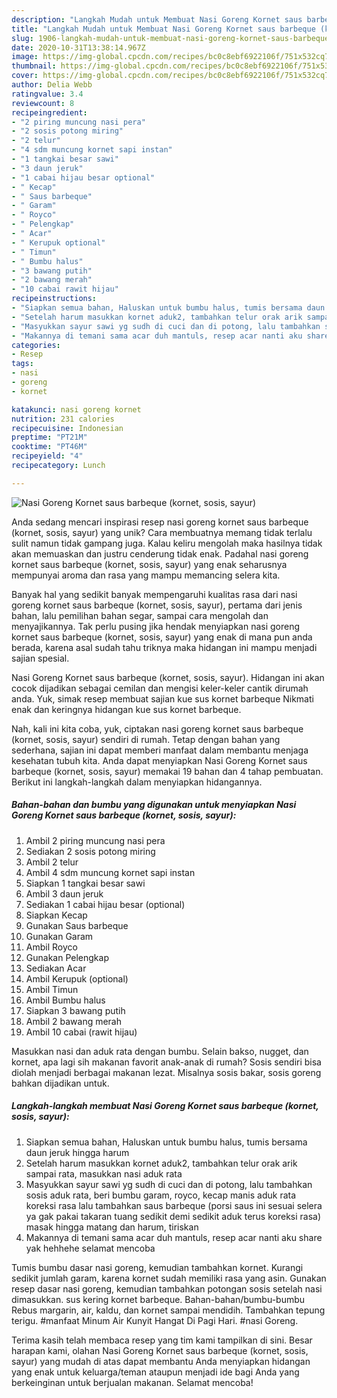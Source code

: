 ```yaml
---
description: "Langkah Mudah untuk Membuat Nasi Goreng Kornet saus barbeque (kornet, sosis, sayur) yang Lezat"
title: "Langkah Mudah untuk Membuat Nasi Goreng Kornet saus barbeque (kornet, sosis, sayur) yang Lezat"
slug: 1906-langkah-mudah-untuk-membuat-nasi-goreng-kornet-saus-barbeque-kornet-sosis-sayur-yang-lezat
date: 2020-10-31T13:38:14.967Z
image: https://img-global.cpcdn.com/recipes/bc0c8ebf6922106f/751x532cq70/nasi-goreng-kornet-saus-barbeque-kornet-sosis-sayur-foto-resep-utama.jpg
thumbnail: https://img-global.cpcdn.com/recipes/bc0c8ebf6922106f/751x532cq70/nasi-goreng-kornet-saus-barbeque-kornet-sosis-sayur-foto-resep-utama.jpg
cover: https://img-global.cpcdn.com/recipes/bc0c8ebf6922106f/751x532cq70/nasi-goreng-kornet-saus-barbeque-kornet-sosis-sayur-foto-resep-utama.jpg
author: Delia Webb
ratingvalue: 3.4
reviewcount: 8
recipeingredient:
- "2 piring muncung nasi pera"
- "2 sosis potong miring"
- "2 telur"
- "4 sdm muncung kornet sapi instan"
- "1 tangkai besar sawi"
- "3 daun jeruk"
- "1 cabai hijau besar optional"
- " Kecap"
- " Saus barbeque"
- " Garam"
- " Royco"
- " Pelengkap"
- " Acar"
- " Kerupuk optional"
- " Timun"
- " Bumbu halus"
- "3 bawang putih"
- "2 bawang merah"
- "10 cabai rawit hijau"
recipeinstructions:
- "Siapkan semua bahan, Haluskan untuk bumbu halus, tumis bersama daun jeruk hingga harum"
- "Setelah harum masukkan kornet aduk2, tambahkan telur orak arik sampai rata, masukkan nasi aduk rata"
- "Masyukkan sayur sawi yg sudh di cuci dan di potong, lalu tambahkan sosis aduk rata, beri bumbu garam, royco, kecap manis aduk rata koreksi rasa lalu tambahkan saus barbeque (porsi saus ini sesuai selera ya gak pakai takaran tuang sedikit demi sedikit aduk terus koreksi rasa) masak hingga matang dan harum, tiriskan"
- "Makannya di temani sama acar duh mantuls, resep acar nanti aku share yak hehhehe selamat mencoba"
categories:
- Resep
tags:
- nasi
- goreng
- kornet

katakunci: nasi goreng kornet 
nutrition: 231 calories
recipecuisine: Indonesian
preptime: "PT21M"
cooktime: "PT46M"
recipeyield: "4"
recipecategory: Lunch

---
```



![Nasi Goreng Kornet saus barbeque (kornet, sosis, sayur)](https://img-global.cpcdn.com/recipes/bc0c8ebf6922106f/751x532cq70/nasi-goreng-kornet-saus-barbeque-kornet-sosis-sayur-foto-resep-utama.jpg)

Anda sedang mencari inspirasi resep nasi goreng kornet saus barbeque (kornet, sosis, sayur) yang unik? Cara membuatnya memang tidak terlalu sulit namun tidak gampang juga. Kalau keliru mengolah maka hasilnya tidak akan memuaskan dan justru cenderung tidak enak. Padahal nasi goreng kornet saus barbeque (kornet, sosis, sayur) yang enak seharusnya mempunyai aroma dan rasa yang mampu memancing selera kita.

Banyak hal yang sedikit banyak mempengaruhi kualitas rasa dari nasi goreng kornet saus barbeque (kornet, sosis, sayur), pertama dari jenis bahan, lalu pemilihan bahan segar, sampai cara mengolah dan menyajikannya. Tak perlu pusing jika hendak menyiapkan nasi goreng kornet saus barbeque (kornet, sosis, sayur) yang enak di mana pun anda berada, karena asal sudah tahu triknya maka hidangan ini mampu menjadi sajian spesial.

Nasi Goreng Kornet saus barbeque (kornet, sosis, sayur). Hidangan ini akan cocok dijadikan sebagai cemilan dan mengisi keler-keler cantik dirumah anda. Yuk, simak resep membuat sajian kue sus kornet barbeque Nikmati enak dan keringnya hidangan kue sus kornet barbeque.


Nah, kali ini kita coba, yuk, ciptakan nasi goreng kornet saus barbeque (kornet, sosis, sayur) sendiri di rumah. Tetap dengan bahan yang sederhana, sajian ini dapat memberi manfaat dalam membantu menjaga kesehatan tubuh kita. Anda dapat menyiapkan Nasi Goreng Kornet saus barbeque (kornet, sosis, sayur) memakai 19 bahan dan 4 tahap pembuatan. Berikut ini langkah-langkah dalam menyiapkan hidangannya.

<!--inarticleads1-->

##### Bahan-bahan dan bumbu yang digunakan untuk menyiapkan Nasi Goreng Kornet saus barbeque (kornet, sosis, sayur):

1. Ambil 2 piring muncung nasi pera
1. Sediakan 2 sosis potong miring
1. Ambil 2 telur
1. Ambil 4 sdm muncung kornet sapi instan
1. Siapkan 1 tangkai besar sawi
1. Ambil 3 daun jeruk
1. Sediakan 1 cabai hijau besar (optional)
1. Siapkan  Kecap
1. Gunakan  Saus barbeque
1. Gunakan  Garam
1. Ambil  Royco
1. Gunakan  Pelengkap
1. Sediakan  Acar
1. Ambil  Kerupuk (optional)
1. Ambil  Timun
1. Ambil  Bumbu halus
1. Siapkan 3 bawang putih
1. Ambil 2 bawang merah
1. Ambil 10 cabai (rawit hijau)


Masukkan nasi dan aduk rata dengan bumbu. Selain bakso, nugget, dan kornet, apa lagi sih makanan favorit anak-anak di rumah? Sosis sendiri bisa diolah menjadi berbagai makanan lezat. Misalnya sosis bakar, sosis goreng bahkan dijadikan untuk. 

<!--inarticleads2-->

##### Langkah-langkah membuat Nasi Goreng Kornet saus barbeque (kornet, sosis, sayur):

1. Siapkan semua bahan, Haluskan untuk bumbu halus, tumis bersama daun jeruk hingga harum
1. Setelah harum masukkan kornet aduk2, tambahkan telur orak arik sampai rata, masukkan nasi aduk rata
1. Masyukkan sayur sawi yg sudh di cuci dan di potong, lalu tambahkan sosis aduk rata, beri bumbu garam, royco, kecap manis aduk rata koreksi rasa lalu tambahkan saus barbeque (porsi saus ini sesuai selera ya gak pakai takaran tuang sedikit demi sedikit aduk terus koreksi rasa) masak hingga matang dan harum, tiriskan
1. Makannya di temani sama acar duh mantuls, resep acar nanti aku share yak hehhehe selamat mencoba


Tumis bumbu dasar nasi goreng, kemudian tambahkan kornet. Kurangi sedikit jumlah garam, karena kornet sudah memiliki rasa yang asin. Gunakan resep dasar nasi goreng, kemudian tambahkan potongan sosis setelah nasi dimasukkan. sus kering kornet barbeque. Bahan-bahan/bumbu-bumbu Rebus margarin, air, kaldu, dan kornet sampai mendidih. Tambahkan tepung terigu. #manfaat Minum Air Kunyit Hangat Di Pagi Hari. #nasi Goreng. 

Terima kasih telah membaca resep yang tim kami tampilkan di sini. Besar harapan kami, olahan Nasi Goreng Kornet saus barbeque (kornet, sosis, sayur) yang mudah di atas dapat membantu Anda menyiapkan hidangan yang enak untuk keluarga/teman ataupun menjadi ide bagi Anda yang berkeinginan untuk berjualan makanan. Selamat mencoba!
